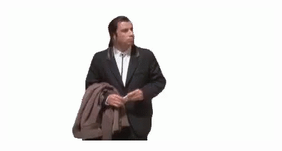 <!--
[![LinkedIn](https://img.shields.io/badge/-linkedin-black?style=for-the-badge&logo=linkedin&logoColor=0a66c2)](https://www.linkedin.com/in/xshpakx/)


[![GIF](https://github.com/xshpakx/xshpakx/blob/main/assets/johntravolta.gif)](https://www.linkedin.com/in/xshpakx/)

-->

<p align="center">
<img src="https://github.com/xshpakx/xshpakx/blob/main/assets/johntravolta.gif">
</p>